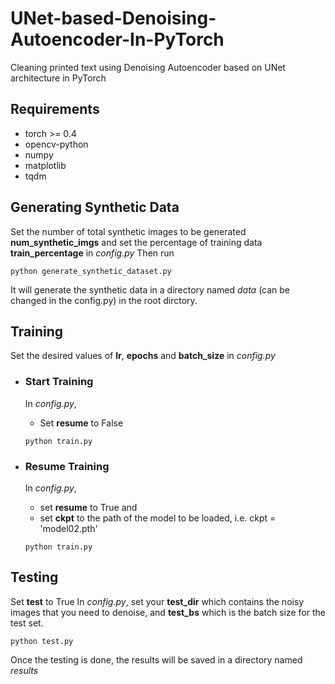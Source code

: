 # UNet-based-Denoising-Autoencoder-In-PyTorch
Cleaning printed text using Denoising Autoencoder based on UNet architecture in PyTorch

## Requirements
* torch >= 0.4
* opencv-python
* numpy
* matplotlib
* tqdm

## Generating Synthetic Data
Set the number of total synthetic images to be generated **num_synthetic_imgs** and set the percentage of training data **train_percentage** in *config.py*
Then run
```
python generate_synthetic_dataset.py
```
It will generate the synthetic data in a directory named *data* (can be changed in the config.py) in the root dirctory.

## Training
Set the desired values of **lr**, **epochs** and **batch_size** in *config.py*
* ### Start Training
  In *config.py*,
  * Set **resume** to False
  
  ```
  python train.py
  ```
* ### Resume Training
  In *config.py*,
  * set **resume** to True and
  * set **ckpt** to the path of the model to be loaded, i.e. ckpt = 'model02.pth'
  
  ```
  python train.py
  ```

## Testing
Set **test** to True 
In *config.py*, set your **test_dir** which contains the noisy images that you need to denoise, and **test_bs** which is the batch size for the test set.
```
python test.py
```
Once the testing is done, the results will be saved in a directory named *results*
